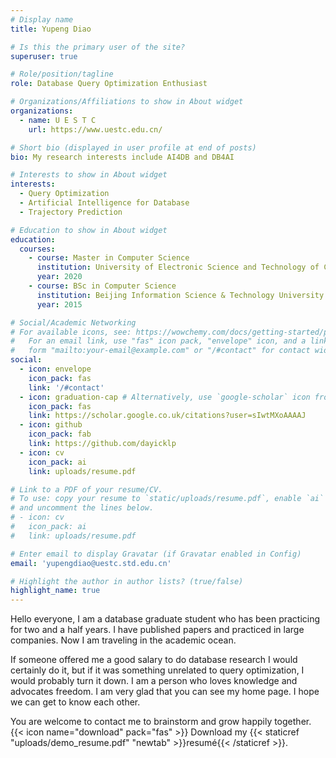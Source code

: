```yaml
---
# Display name
title: Yupeng Diao

# Is this the primary user of the site?
superuser: true

# Role/position/tagline
role: Database Query Optimization Enthusiast

# Organizations/Affiliations to show in About widget
organizations:
  - name: U E S T C
    url: https://www.uestc.edu.cn/

# Short bio (displayed in user profile at end of posts)
bio: My research interests include AI4DB and DB4AI

# Interests to show in About widget
interests:
  - Query Optimization
  - Artificial Intelligence for Database
  - Trajectory Prediction

# Education to show in About widget
education:
  courses:
    - course: Master in Computer Science
      institution: University of Electronic Science and Technology of China
      year: 2020
    - course: BSc in Computer Science
      institution: Beijing Information Science & Technology University
      year: 2015

# Social/Academic Networking
# For available icons, see: https://wowchemy.com/docs/getting-started/page-builder/#icons
#   For an email link, use "fas" icon pack, "envelope" icon, and a link in the
#   form "mailto:your-email@example.com" or "/#contact" for contact widget.
social:
  - icon: envelope
    icon_pack: fas
    link: '/#contact'
  - icon: graduation-cap # Alternatively, use `google-scholar` icon from `ai` icon pack
    icon_pack: fas
    link: https://scholar.google.co.uk/citations?user=sIwtMXoAAAAJ
  - icon: github
    icon_pack: fab
    link: https://github.com/dayicklp
  - icon: cv
    icon_pack: ai
    link: uploads/resume.pdf

# Link to a PDF of your resume/CV.
# To use: copy your resume to `static/uploads/resume.pdf`, enable `ai` icons in `params.toml`,
# and uncomment the lines below.
# - icon: cv
#   icon_pack: ai
#   link: uploads/resume.pdf

# Enter email to display Gravatar (if Gravatar enabled in Config)
email: 'yupengdiao@uestc.std.edu.cn'

# Highlight the author in author lists? (true/false)
highlight_name: true
---
```


Hello everyone, I am a database graduate student who has been practicing for two and a half years. I have published papers and practiced in large companies. Now I am traveling in the academic ocean.

If someone offered me a good salary to do database research I would certainly do it, but if it was something unrelated to query optimization, I would probably turn it down. I am a person who loves knowledge and advocates freedom. I am very glad that you can see my home page. I hope we can get to know each other.

You are welcome to contact me to brainstorm and grow happily together.
{{< icon name="download" pack="fas" >}} Download my {{< staticref "uploads/demo_resume.pdf" "newtab" >}}resumé{{< /staticref >}}.

